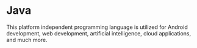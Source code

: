 # Java
This platform independent programming language is utilized for Android development, web development, artificial intelligence, cloud applications, and much more.
